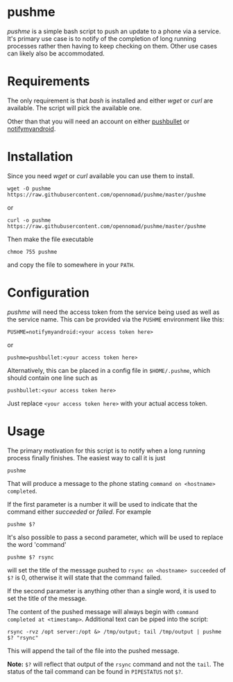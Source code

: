 # pushme

*pushme* is a simple bash script to push an update to a phone via a service. It's primary use case is to notify of the completion of long running processes rather then having to keep checking on them. Other use cases can likely also be accommodated.

# Requirements

The only requirement is that *bash* is installed and either *wget* or *curl* are available. The script will pick the available one.

Other than that you will need an account on either [pushbullet](https://www.pushbullet.com/) or [notifymyandroid](http://www.notifymyandroid.com/).

# Installation

Since you need *wget* or *curl* available you can use them to install.

    wget -O pushme https://raw.githubusercontent.com/opennomad/pushme/master/pushme

or

    curl -o pushme https://raw.githubusercontent.com/opennomad/pushme/master/pushme

Then make the file executable

    chmoe 755 pushme

and copy the file to somewhere in your `PATH`.

# Configuration

*pushme* will need the access token from the service being used as well as the service name. This can be provided via the `PUSHME` environment like this:

    PUSHME=notifymyandroid:<your access token here>

or

    pushme=pushbullet:<your access token here>

Alternatively, this can be placed in a config file in `$HOME/.pushme`, which should contain one line such as

    pushbullet:<your access token here>

Just replace `<your access token here>` with your actual access token.

# Usage

The primary motivation for this script is to notify when a long running process finally finishes. The easiest way to call it is just

    pushme

That will produce a message to the phone stating `command on <hostname> completed`.

If the first parameter is a number it will be used to indicate that the command either *succeeded* or *failed*. For example

    pushme $?

It's also possible to pass a second parameter, which will be used to replace the word 'command'

    pushme $? rsync

will set the title of the message pushed to `rsync on <hostname> succeeded` of `$?` is 0, otherwise it will state that the command failed.

If the second parameter is anything other than a single word, it is used to set the title of the message.

The content of the pushed message will always begin with `command completed at <timestamp>`. Additional text can be piped into the script:

    rsync -rvz /opt server:/opt &> /tmp/output; tail /tmp/output | pushme $? "rsync"

This will append the tail of the file into the pushed message.

**Note:**  `$?` will reflect that output of the `rsync` command and not the `tail`. The status of the tail command can be found in `PIPESTATUS` not `$?`.
